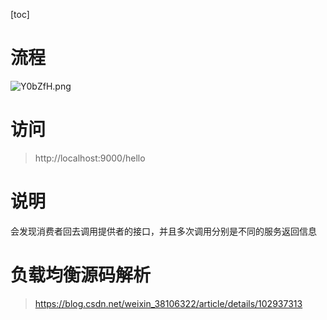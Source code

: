 [toc]
# 流程

![Y0bZfH.png](https://s1.ax1x.com/2020/05/14/Y0bZfH.png)

# 访问

> http://localhost:9000/hello

# 说明
会发现消费者回去调用提供者的接口，并且多次调用分别是不同的服务返回信息

# 负载均衡源码解析

> https://blog.csdn.net/weixin_38106322/article/details/102937313